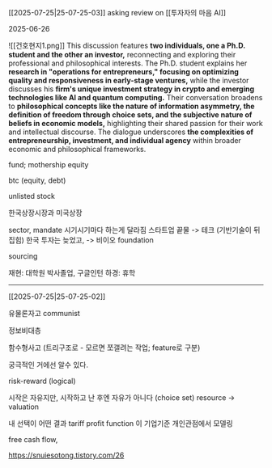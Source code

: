 [[2025-07-25|25-07-25-03]]
asking review on [[투자자의 마음 AI]]

2025-06-26

![[건호현지1.png]]
This discussion features **two individuals, one a Ph.D. student and the other an investor,** reconnecting and exploring their professional and philosophical interests. The Ph.D. student explains her **research in "operations for entrepreneurs," focusing on optimizing quality and responsiveness in early-stage ventures,** while the investor discusses his **firm's unique investment strategy in crypto and emerging technologies like AI and quantum computing.** Their conversation broadens to **philosophical concepts like the nature of information asymmetry, the definition of freedom through choice sets, and the subjective nature of beliefs in economic models,** highlighting their shared passion for their work and intellectual discourse. The dialogue underscores **the complexities of entrepreneurship, investment, and individual agency** within broader economic and philosophical frameworks.

fund; mothership equity

btc (equity, debt)

unlisted stock

한국상장시장과 미국상장 

sector, mandate 
시기시기마다 하는게 달라짐
스타트업 끝물 -> 테크 (기반기술이 뒤집힘) 한국 투자는 늦었고, -> 비이오 foundation

sourcing

재현: 대학원 박사졸업, 구글인턴
하경: 휴학

---
[[2025-07-25|25-07-25-02]]

유물론자고 communist

정보비대층

함수형사고 (트리구조로 - 모르면 쪼갤려는 작업; feature로 구분)

궁극적인 거에선 알수 있다.

risk-reward (logical)

시작은 자유지만, 시작하고 난 후엔 자유가 아니다 (choice set)
resource -> valuation 

내 선택이 어떤 결과 
tariff
profit function 이 기업기준 
개인관점에서 모델링

free cash flow, 

https://snuiesotong.tistory.com/26